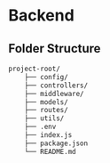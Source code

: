 # Backend

## Folder Structure

```bash
project-root/
    ├── config/
    ├── controllers/
    ├── middleware/
    ├── models/
    ├── routes/
    ├── utils/
    ├── .env
    ├── index.js
    ├── package.json
    └── README.md
```
